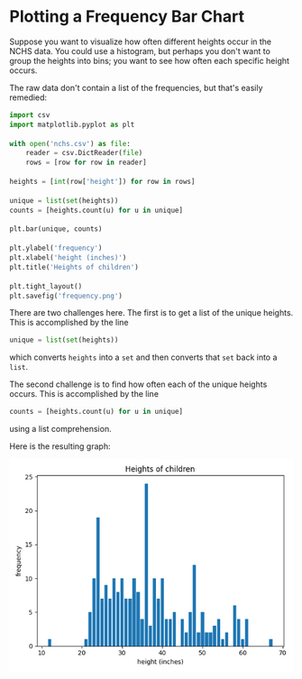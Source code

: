 # Plotting a Frequency Bar Chart

Suppose you want to visualize how often different heights occur in the NCHS data. You could use a histogram, but
perhaps you don't want to group the heights into bins; you want to see how often each specific height occurs.

The raw data don't contain a list of the frequencies, but that's easily remedied:

<!--frequency.py-->
```python
import csv
import matplotlib.pyplot as plt

with open('nchs.csv') as file:
    reader = csv.DictReader(file)
    rows = [row for row in reader]

heights = [int(row['height']) for row in rows]

unique = list(set(heights))
counts = [heights.count(u) for u in unique]

plt.bar(unique, counts)

plt.ylabel('frequency')
plt.xlabel('height (inches)')
plt.title('Heights of children')

plt.tight_layout()
plt.savefig('frequency.png')
```

There are two challenges here. The first is to get a list of the unique heights. This is accomplished by the line

```python
unique = list(set(heights))
```

which converts `heights` into a `set` and then converts that `set` back into a `list`.

The second challenge is to find how often each of the unique heights occurs. This is accomplished by the line

```python
counts = [heights.count(u) for u in unique]
```

using a list comprehension.

Here is the resulting graph:

![A frequency bar chart of heights](../code/frequency.png)
